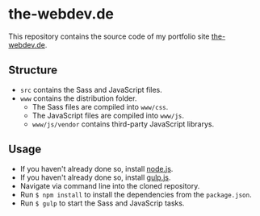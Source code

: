 the-webdev.de
==============

This repository contains the source code of my portfolio site [the-webdev.de](http://the-webdev.de/).

## Structure

- `src` contains the Sass and JavaScript files.
- `www` contains the distribution folder.
	- The Sass files are compiled into  `www/css`.
	- The JavaScript files are compiled into `www/js`.
	- `www/js/vendor` contains third-party JavaScript librarys.


## Usage

- If you haven't already done so, install [node.js](https://nodejs.org/).
- If you haven't already done so, install [gulp.js](http://gulpjs.com/).
- Navigate via command line into the cloned repository.
- Run `$ npm install` to install the dependencies from the `package.json`.
- Run `$ gulp` to start the Sass and JavaScrip tasks.